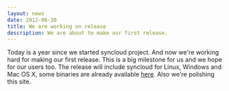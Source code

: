 ```yaml
---
layout: news
date: 2012-06-30
title: We are working on release
description: We are about to make our first release.
---
```


<p>
    Today is a year since we started syncloud project. And now we're working hard for making our first release. This is a big milestone for us and we hope for our users too. The release will include syncloud for Linux, Windows and Mac OS X, some binaries are already available <a href="http://syncloud.org/download">here</a>. Also we're polishing this site.
</p>